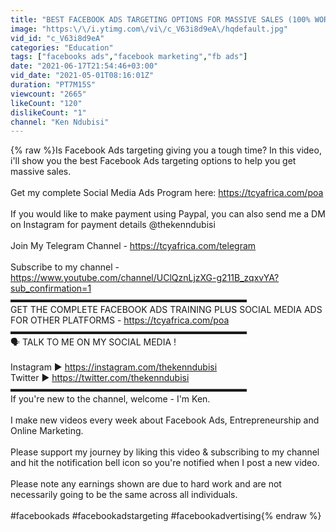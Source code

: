```yaml
---
title: "BEST FACEBOOK ADS TARGETING OPTIONS FOR MASSIVE SALES (100% WORKING STRATEGY)"
image: "https:\/\/i.ytimg.com\/vi\/c_V63i8d9eA\/hqdefault.jpg"
vid_id: "c_V63i8d9eA"
categories: "Education"
tags: ["facebooks ads","facebook marketing","fb ads"]
date: "2021-06-17T21:54:46+03:00"
vid_date: "2021-05-01T08:16:01Z"
duration: "PT7M15S"
viewcount: "2665"
likeCount: "120"
dislikeCount: "1"
channel: "Ken Ndubisi"
---
```

{% raw %}Is Facebook Ads targeting giving you a tough time? In this video, i'll show you the best Facebook Ads targeting options to help you get massive sales.<br /><br />Get my complete Social Media Ads Program here: <a rel="nofollow" target="blank" href="https://tcyafrica.com/poa">https://tcyafrica.com/poa</a><br /><br />If you would like to make payment using Paypal, you can also send me a DM on Instagram for payment details @thekenndubisi<br /><br />Join My Telegram Channel - <a rel="nofollow" target="blank" href="https://tcyafrica.com/telegram">https://tcyafrica.com/telegram</a><br /><br />Subscribe to my channel - <a rel="nofollow" target="blank" href="https://www.youtube.com/channel/UClQznLjzXG-g211B_zqxvYA?sub_confirmation=1">https://www.youtube.com/channel/UClQznLjzXG-g211B_zqxvYA?sub_confirmation=1</a><br />▬▬▬▬▬▬▬▬▬▬▬▬▬▬▬▬▬▬▬▬▬▬▬▬▬▬▬<br />GET THE COMPLETE FACEBOOK ADS TRAINING PLUS SOCIAL MEDIA ADS FOR OTHER PLATFORMS - <a rel="nofollow" target="blank" href="https://tcyafrica.com/poa">https://tcyafrica.com/poa</a><br />▬▬▬▬▬▬▬▬▬▬▬▬▬▬▬▬▬▬▬▬▬▬▬▬▬▬▬<br />🗣 TALK TO ME ON MY SOCIAL MEDIA !<br /><br />Instagram ► <a rel="nofollow" target="blank" href="https://instagram.com/thekenndubisi">https://instagram.com/thekenndubisi</a><br />Twitter ► <a rel="nofollow" target="blank" href="https://twitter.com/thekenndubisi">https://twitter.com/thekenndubisi</a><br />▬▬▬▬▬▬▬▬▬▬▬▬▬▬▬▬▬▬▬▬▬▬▬▬▬▬▬<br />If you're new to the channel, welcome - I'm Ken.<br /><br />I make new videos every week about Facebook Ads, Entrepreneurship and Online Marketing.<br /><br />Please support my journey by liking this video &amp; subscribing to my channel and hit the notification bell icon so you're notified when I post a new video.<br /><br />Please note any earnings shown are due to hard work and are not necessarily going to be the same across all individuals.<br /><br />#facebookads #facebookadstargeting #facebookadvertising{% endraw %}
